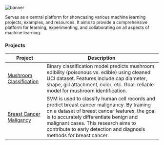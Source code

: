 ![banner](https://i.imgur.com/2otm51Y.png)

Serves as a central platform for showcasing various machine learning projects, examples, and resources. It aims to provide a comprehensive platform for learning, experimenting, and collaborating on all aspects of machine learning.

### Projects

| Project | Description |
| --- | --- | 
| [Mushroom Classification](https://github.com/aelluminate/mushroom-classification) | Binary classification model predicts mushroom edibility (poisonous vs. edible) using cleaned UCI dataset. Features include cap diameter, shape, gill attachment, color, etc. Goal: reliable model for mushroom identification. 
| [Breast Cancer Maligancy](https://github.com/aelluminate/breast-cancer-malignancy) | SVM is used to classify human cell records and predict breast cancer malignancy. By training on a dataset of breast cancer features, the goal is to accurately differentiate benign and malignant cases. This research aims to contribute to early detection and diagnosis methods for breast cancer.| 
